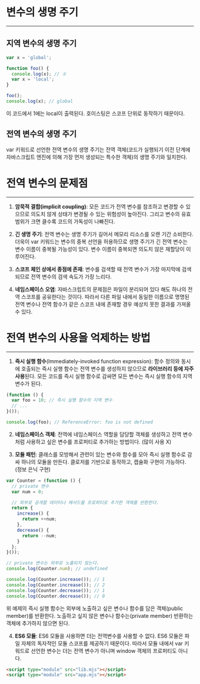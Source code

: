 # 변수의 생명 주기

---

## 지역 변수의 생명 주기

```javascript
var x = 'global';

function foo() {
  console.log(x); // ①
  var x = 'local';
}

foo();
console.log(x); // global
```

이 코드에서 1에는 local이 출력된다. 호이스팅은 스코프 단위로 동작하기 때문이다. 

## 전역 변수의 생명 주기

var 키워드로 선언한 전역 변수의 생명 주기는 전역 객체(코드가 실행되기 이전 단계에 자바스크립트 엔진에 의해 가장 먼저 생성되는 특수한 객체)의 생명 주기와 일치한다.

# 전역 변수의 문제점

---

1. **암묵적 결합(implicit coupling)**: 모든 코드가 전역 변수를 참조하고 변경할 수 있으므로 의도치 않게 상태가 변경될 수 있는 위험성이 높아진다. 그리고 변수의 유효 범위가 크면 클수록 코드의 가독성이 나빠진다.

2. **긴 생명 주기**: 전역 변수는 생명 주기가 길어서 메모리 리소스를 오랜 기간 소비한다. 더욱이 var 키워드는 변수의 중복 선언을 허용하므로 생명 주기가 긴 전역 변수는 변수 이름이 중복될 가능성이 있다. 변수 이름이 중복되면 의도치 않은 재할당이 이루어진다. 

3. **스코프 체인 상에서 종점에 존재**: 변수를 검색할 때 전역 변수가 가장 마지막에 검색되므로 전역 변수의 검색 속도가 가장 느리다.

4. **네임스페이스 오염**: 자바스크립트의 문제점은 파일이 분리되어 있다 해도 하나의 전역 스코프를 공유한다는 것이다. 따라서 다른 파일 내에서 동일한 이름으로 명명된 전역 변수나 전역 함수가 같은 스코프 내에 존재할 경우 예상치 못한 결과를 가져올 수 있다.

# 전역 변수의 사용을 억제하는 방법

---

1. **즉시 실행 함수**(Immediately-invoked function expression): 함수 정의와 동시에 호출되는 즉시 실행 함수는 전역 변수를 생성하지 않으므로 **라이브러리 등에 자주 사용**된다. 모든 코드를 즉시 실행 함수로 감싸면 모든 변수는 즉시 실행 함수의 지역 변수가 된다.

```javascript
(function () {
  var foo = 10; // 즉시 실행 함수의 지역 변수
  // ...
}());

console.log(foo); // ReferenceError: foo is not defined
```

2. **네임스페이스 객체**: 전역에 네임스페이스 역할을 담당할 객체를 생성하고 전역 변수처럼 사용하고 싶은 변수를 프로퍼티로 추가하는 방법이다. (많이 사용 X)

3. **모듈 패턴**: 클래스를 모방해서 관련이 있는 변수와 함수를 모아 즉시 실행 함수로 감싸 하나의 모듈을 만든다. 클로저를 기반으로 동작하고, 캡슐화 구현이 가능하다. (정보 은닉 구현)

```javascript
var Counter = (function () {
  // private 변수
  var num = 0;

  // 외부로 공개할 데이터나 메서드를 프로퍼티로 추가한 객체를 반환한다.
  return {
    increase() {
      return ++num;
    },
    decrease() {
      return --num;
    }
  };
}());

// private 변수는 외부로 노출되지 않는다.
console.log(Counter.num); // undefined

console.log(Counter.increase()); // 1
console.log(Counter.increase()); // 2
console.log(Counter.decrease()); // 1
console.log(Counter.decrease()); // 0
```

위 예제의 즉시 실행 함수는 외부에 노출하고 싶은 변수나 함수를 담은 객체(public member)를 반환한다. 노출하고 싶지 않은 변수나 함수는(private member) 반환하는 객체에 추가하지 않으면 된다.

4. **ES6 모듈**: ES6 모듈을 사용하면 더는 전역변수를 사용할 수 없다. ES6 모듈은 파일 자체의 독자적인 모듈 스코프를 제공하기 때문이다. 따라서 모듈 내에서 var 키워드로 선언한 변수는 더는 전역 변수가 아니며 window 객체의 프로퍼티도 아니다.

```html
<script type="module" src="lib.mjs"></script>
<script type="module" src="app.mjs"></script>
```


